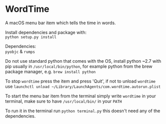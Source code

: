 # WordTime
A macOS menu bar item which tells the time in words.

Install dependencies and package with:
<br />`python setup.py install`

Dependencies:
<br />`pyobjc` & `rumps`

Do not use standard python that comes with the OS, install python ~2.7 with pip usually in `/usr/local/bin/python`, for example python from the brew package manager, e.g. `brew install python`

To stop `wordtime` press the item and press 'Quit', if not to unload `wordtime` use `launchctl unload ~/Library/LaunchAgents/com.wordtime.autorun.plist`

To start the menu bar item from the terminal simply write `wordtime` in your terminal, make sure to have `/usr/local/bin/` in your `PATH`

To run it in the terminal run `python terminal.py` this doesn't need any of the dependencies.
